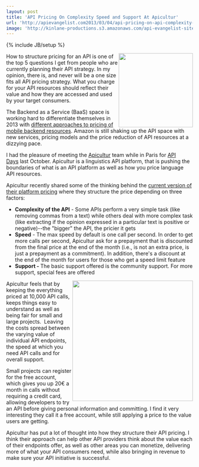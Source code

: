```yaml
---
layout: post
title: 'API Pricing On Complexity Speed and Support At Apicultur'
url: 'http://apievangelist.com2013/03/04/api-pricing-on-api-complexity-speed-and-support-at-apicultur/'
image: 'http://kinlane-productions.s3.amazonaws.com/api-evangelist-site/blog/apicultur-logo.png'
---
```

{% include JB/setup %}
<p>
     <img src="https://s3.amazonaws.com/kinlane-productions/api-evangelist/apicultur/apicultur-logo.png"  width="200" align="right" />
</p>
<p>
     How to structure pricing for an API is one of the top 5 questions I get from people who are currently planning their API strategy. In my opinion, there is, and never will be a one size fits all API pricing strategy. What you charge for your API resources should reflect their value and how they are accessed and used by your target consumers.
</p>
<p>
     The Backend as a Service (BaaS) space is working hard to differentiate themselves in 2013 with <a title="baas pricing" href="/2013/02/07/which-baas-pricing-model-is-better/">different approaches to pricing of mobile backend resources</a>. Amazon is still shaking up the API space with new services, pricing models and the price reduction of API resources at a dizzying pace.
</p>
<p>
     I had the pleasure of meeting the <a title="apicultur" href="https://store.apicultur.com/">Apicultur</a> team while in Paris for <a href="http://apidays.io">API Days</a> last October. Apicultur is a linguistics API platform, that is pushing the boundaries of what is an API platform as well as how you price language API resources.
</p>
<p>
     Apicultur recently shared some of the thinking behind the <a href="https://store.apicultur.com/site/pages/prices.jag" target="_blank">current version of their platform pricing</a> where they structure the price depending on three factors:
</p>
<ul >
     <li>
          <strong>Complexity of the API</strong> - Some APIs perform a very simple task (like removing commas from a text) while others deal with more complex task (like extracting if the opinion expressed in a particular text is positive or negative)--the "bigger" the API, the pricier it gets
     </li>
     <li>
          <strong>Speed</strong> - The max speed by default is one call per second. In order to get more calls per second, Apicultur ask for a prepayment that is discounted from the final price at the end of the month (i.e., is not an extra price, is just a prepayment as a commitment). In addition, there's a discount at the end of the month for users for those who get a speed limit feature
     </li>
     <li>
          <strong>Support - </strong>The basic support offered is the community support. For more support, special fees are offered
     </li>
</ul>
<p>
     <img src="https://s3.amazonaws.com/kinlane-productions/api-evangelist/apicultur/apicultur-pricing.png"  width="325" align="right" />
</p>
<p>
     Apicultur feels that by keeping the everything priced at 10,000 API calls, keeps things easy to understand as well as being fair for small and large projects.  Leaving the costs spread between the varying value of individual API endpoints, the speed at which you need API calls and for overall support.
</p>
<p>
     Small projects can register for the free account, which gives you up 20€ a month in calls without requiring a credit card, allowing developers to try an API before giving personal information and committing. I find it very interesting they call it a free account, while still applying a price to the value users are getting.
</p>
<p>
     Apicultur has put a lot of thought into how they structure their API pricing. I think their approach can help other API providers think about the value each of their endpoints offer, as well as other areas you can monetize, delivering more of what your API consumers need, while also bringing in revenue to make sure your API initiative is successful.
</p>
